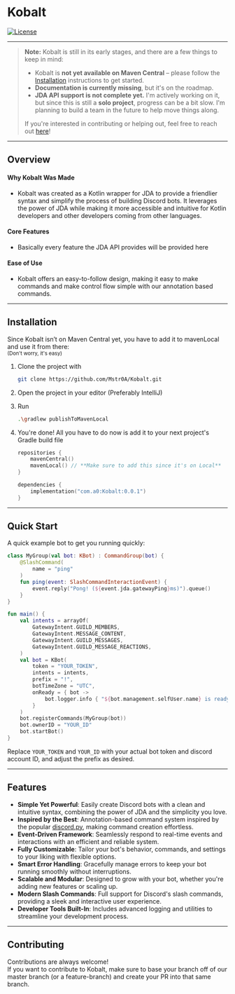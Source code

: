 # Kobalt

[![License](https://img.shields.io/badge/license-Apache%202.0-blue.svg)](LICENSE)

---

> **Note:** Kobalt is still in its early stages, and there are a few things to keep in mind:
>
> * Kobalt is **not yet available on Maven Central** – please follow the [Installation](#Installation) instructions to
    get started.
> * **Documentation is currently missing**, but it's on the roadmap.
> * **JDA API support is not complete yet.** I'm actively working on it, but since this is still a **solo project**,
    progress can be a bit slow. I'm planning to build a team in the future to help move things along.
>
> If you're interested in contributing or helping out, feel free to reach out [here](mailto:kobalt@ameensonjuq.com)!

---

## Overview

#### Why Kobalt Was Made

- Kobalt was created as a Kotlin wrapper for JDA to provide a friendlier syntax and simplify the process of building
  Discord bots. It leverages the power of JDA while making it more accessible and intuitive for Kotlin developers and
  other developers coming from other languages.

#### Core Features

- Basically every feature the JDA API provides will be provided here

#### Ease of Use

- Kobalt offers an easy-to-follow design, making it easy to make commands and make control flow simple with our
  annotation
  based commands.

---

## Installation

Since Kobalt isn’t on Maven Central yet, you have to add it to mavenLocal and use it from there: <br>
<sub> (Don't worry, it's easy) </sub>

1. Clone the project with

    ```bash
    git clone https://github.com/Mstr0A/Kobalt.git
    ```

2. Open the project in your editor (Preferably IntelliJ)

3. Run

    ```bash
    .\gradlew publishToMavenLocal
    ```

4. You're done! All you have to do now is add it to your next project's Gradle build file

    ```kt
    repositories {
        mavenCentral()
        mavenLocal() // **Make sure to add this since it's on Local**
    }
    
    dependencies {
        implementation("com.a0:Kobalt:0.0.1")
    }
    ```

---

## Quick Start

A quick example bot to get you running quickly:

```kt
class MyGroup(val bot: KBot) : CommandGroup(bot) {
    @SlashCommand(
        name = "ping"
    )
    fun ping(event: SlashCommandInteractionEvent) {
        event.reply("Pong! (${event.jda.gatewayPing}ms)").queue()
    }
}

fun main() {
    val intents = arrayOf(
        GatewayIntent.GUILD_MEMBERS,
        GatewayIntent.MESSAGE_CONTENT,
        GatewayIntent.GUILD_MESSAGES,
        GatewayIntent.GUILD_MESSAGE_REACTIONS,
    )
    val bot = KBot(
        token = "YOUR_TOKEN",
        intents = intents,
        prefix = "!",
        botTimeZone = "UTC",
        onReady = { bot ->
            bot.logger.info { "${bot.management.selfUser.name} is ready!" }
        }
    )
    bot.registerCommands(MyGroup(bot))
    bot.ownerID = "YOUR_ID"
    bot.startBot()
}
```

Replace `YOUR_TOKEN` and `YOUR_ID` with your actual bot token and discord account ID, and adjust the prefix as desired.

---

## Features

- **Simple Yet Powerful**: Easily create Discord bots with a clean and intuitive syntax, combining the power of JDA and
  the simplicity you love.
- **Inspired by the Best**: Annotation-based command system inspired by the
  popular [discord.py](https://github.com/Rapptz/discord.py), making command creation effortless.
- **Event-Driven Framework**: Seamlessly respond to real-time events and interactions with an efficient and reliable
  system.
- **Fully Customizable**: Tailor your bot's behavior, commands, and settings to your liking with flexible options.
- **Smart Error Handling**: Gracefully manage errors to keep your bot running smoothly without interruptions.
- **Scalable and Modular**: Designed to grow with your bot, whether you're adding new features or scaling up.
- **Modern Slash Commands**: Full support for Discord's slash commands, providing a sleek and interactive user
  experience.
- **Developer Tools Built-In**: Includes advanced logging and utilities to streamline your development process.

---

## Contributing

Contributions are always welcome! <br>
If you want to contribute to Kobalt, make sure to base your branch off of our master branch (or a feature-branch) and
create your PR into that same branch. <br>
